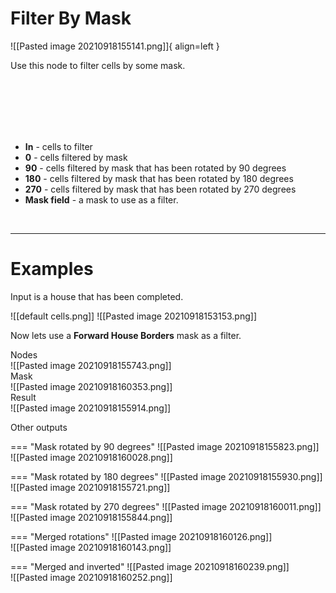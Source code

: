 # **Filter By Mask**

![[Pasted image 20210918155141.png]]{ align=left }  

Use this node to filter cells by some mask.  

<br /><br /><br /><br /><br />

- **In** - cells to filter
- **0** - cells filtered by mask
- **90** - cells filtered by mask that has been rotated by 90 degrees
- **180** - cells filtered by mask that has been rotated by 180 degrees 
- **270** - cells filtered by mask that has been rotated by 270 degrees 
- **Mask field** - a mask to use as a filter.


<br />

--------

# Examples
Input is a house that has been completed.  

![[default cells.png]]
![[Pasted image 20210918153153.png]]

Now lets use a **Forward House Borders** mask as a filter.  

Nodes  
![[Pasted image 20210918155743.png]]  
Mask  
![[Pasted image 20210918160353.png]]  
Result  
![[Pasted image 20210918155914.png]]  

Other outputs 

=== "Mask rotated by 90 degrees"
	![[Pasted image 20210918155823.png]]  
	![[Pasted image 20210918160028.png]]  

=== "Mask rotated by 180 degrees"
	![[Pasted image 20210918155930.png]]  
	![[Pasted image 20210918155721.png]]  

=== "Mask rotated by 270 degrees"
	![[Pasted image 20210918160011.png]]  
	![[Pasted image 20210918155844.png]]  


=== "Merged rotations"
	![[Pasted image 20210918160126.png]]  
	![[Pasted image 20210918160143.png]]  

=== "Merged and inverted"
	![[Pasted image 20210918160239.png]]  
	![[Pasted image 20210918160252.png]]  